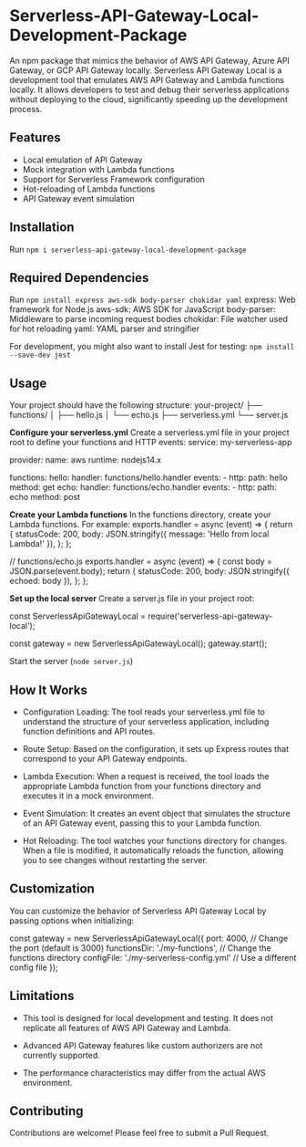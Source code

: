 # Serverless-API-Gateway-Local-Development-Package
An npm package that mimics the behavior of AWS API Gateway, Azure API Gateway, or GCP API Gateway locally. 
Serverless API Gateway Local is a development tool that emulates AWS API Gateway and Lambda functions locally. It allows developers to test and debug their serverless applications without deploying to the cloud, significantly speeding up the development process.

## Features

- Local emulation of API Gateway
- Mock integration with Lambda functions
- Support for Serverless Framework configuration
- Hot-reloading of Lambda functions
- API Gateway event simulation

## Installation

Run `npm i serverless-api-gateway-local-development-package`

## Required Dependencies

Run `npm install express aws-sdk body-parser chokidar yaml`
express: Web framework for Node.js
aws-sdk: AWS SDK for JavaScript
body-parser: Middleware to parse incoming request bodies
chokidar: File watcher used for hot reloading
yaml: YAML parser and stringifier

For development, you might also want to install Jest for testing:
`npm install --save-dev jest`

## Usage

Your project should have the following structure:
your-project/
├── functions/
│   ├── hello.js
│   └── echo.js
├── serverless.yml
└── server.js

**Configure your serverless.yml**
Create a serverless.yml file in your project root to define your functions and HTTP events:
service: my-serverless-app

provider:
  name: aws
  runtime: nodejs14.x

functions:
  hello:
    handler: functions/hello.handler
    events:
      - http:
          path: hello
          method: get
  echo:
    handler: functions/echo.handler
    events:
      - http:
          path: echo
          method: post

 **Create your Lambda functions**
 In the functions directory, create your Lambda functions. For example:
exports.handler = async (event) => {
  return {
    statusCode: 200,
    body: JSON.stringify({ message: 'Hello from local Lambda!' }),
  };
};

// functions/echo.js
exports.handler = async (event) => {
  const body = JSON.parse(event.body);
  return {
    statusCode: 200,
    body: JSON.stringify({ echoed: body }),
  };
}; 

**Set up the local server**
Create a server.js file in your project root:

const ServerlessApiGatewayLocal = require('serverless-api-gateway-local');

const gateway = new ServerlessApiGatewayLocal();
gateway.start();

Start the server (`node server.js`)

## How It Works

- Configuration Loading: The tool reads your serverless.yml file to understand the structure of your serverless application, including function definitions and API routes.

- Route Setup: Based on the configuration, it sets up Express routes that correspond to your API Gateway endpoints.

- Lambda Execution: When a request is received, the tool loads the appropriate Lambda function from your functions directory and executes it in a mock environment.

- Event Simulation: It creates an event object that simulates the structure of an API Gateway event, passing this to your Lambda function.

- Hot Reloading: The tool watches your functions directory for changes. When a file is modified, it automatically reloads the function, allowing you to see changes without restarting the server.

## Customization

You can customize the behavior of Serverless API Gateway Local by passing options when initializing:

const gateway = new ServerlessApiGatewayLocal({
  port: 4000, // Change the port (default is 3000)
  functionsDir: './my-functions', // Change the functions directory
  configFile: './my-serverless-config.yml' // Use a different config file
});

## Limitations

- This tool is designed for local development and testing. It does not replicate all features of AWS API Gateway and Lambda.

- Advanced API Gateway features like custom authorizers are not currently supported.

- The performance characteristics may differ from the actual AWS environment.

## Contributing

Contributions are welcome! Please feel free to submit a Pull Request.
